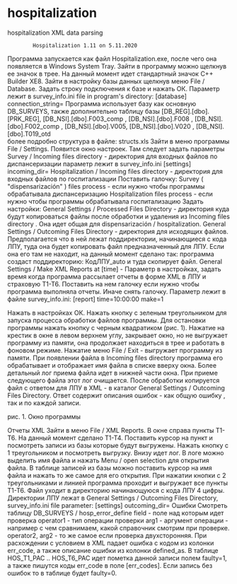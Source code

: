 # hospitalization
hospitalization XML data parsing

			Hospitalization 1.11 on 5.11.2020

Программа запускается как файл Hospitalization.exe, после чего она появляется в Windows System Tray.
Зайти в программу можно щелкнув ее значок в трее. На данный момент идет стандартный значок C++ Builder XE8.
Зайти в настройку базы данных щелкнув меню File / Database. Задать строку подключения к базе и нажать ОК. Параметр лежит в survey_info.ini file in program's directory:
[database]
connection_string=
Программа использует базу как основную DB_SURVEYS, 
также дополнительно таблицу базы [DB_REG].[dbo].[PRK_REG], [DB_NSI].[dbo].F003_comp                                                                            , [DB_NSI].[dbo].F008  , [DB_NSI].[dbo].F002_comp     , [DB_NSI].[dbo].V005, [DB_NSI].[dbo].V020 , [DB_NSI].[dbo].T019_otd                                                                                                                                                                                                                                                                                                                                                                                                    
более подробно структура в файле: structs.xls
Зайти в меню программы File / Settings. Появится окно настроек. Там следует задать параметры
Survey / Incoming files directory  - директория для входных файлов по диспансеризации
параметр лежит в survey_info.ini
[settings]
incoming_dir=
Hospitalization / Incoming files directory - директория для входных файлов по госпитализации
Поставить галочку:
Survey ( "dispensarización" ) files process - если нужно чтобы программы обрабатывала диспансеризацию
Hospitalization files process - если нужно чтобы программы обрабатывала госпитализацию
Задать настройки:
General Settings / Processed Files Directory - директория куда будут копироваться файлы после обработки и удаления из Incoming files directory . Она идет общая для dispensarización / hospitalization.
General Settings / Outcoming Files Directory - директория для исходящих файлов. Предполагается что в ней лежат поддиректории, начинающиеся с кода ЛПУ, туда она будет копировать файл предназначенный для ЛПУ. Если она его там не находит, на данный момент сделано так: программа создаст поддиректорию: КодЛПУ_auto и туда скопирует файл.
General Settings / Make XML Reports at [time] - Параметр в настройках, задать время когда программа рассылает отчеты в форме XML в ЛПУ и страховую Т1-Т6. Поставить на нем галочку если нужно чтобы программа выполняла отчеты. Иначе снять галочку. Параметр лежит в файле survey_info.ini:
[report]
time=10:00:00
make=1

Нажать в настройках ОК.
Нажать кнопку с зеленым треугольником для запуска процесса обработки файлов программы.
Для остановки программы нажать кнопку с черным квадратиком (рис. 1). 
Нажатие на крестик в окне в левом верхнем углу, закрывает окно, но не выгружает программу из памяти, она продолжает находиться в трее и работать в фоновом режиме. 
Нажатие меню File / Exit - выгружает программу из памяти. 
При появлении файла в Incoming files directory  программа его обрабатывает и отображает имя файла в списке вверху окна. Более детальный лог приема файла идет в нижней части окна. При приеме следующего файла этот лог очищается.
После обработки копируется файл с ответом для ЛПУ в XML - в каталог General Settings / Outcoming Files Directory.  Ответ содержит описания ошибок - как общую ошибку , так и по каждой записи.

рис. 1. Окно программы


Отчеты XML
Зайти в меню File / XML Reports. В окне справа пункты Т1-Т6. На данный момент сделано Т1-Т4. Поставить курсор на пункт и посмотреть записи из базы которые будут выгружены. Нажать кнопку с 1 треугольником и посмотреть выгрузку. Внизу идет лог. В логе можно выделить имя файла и нажать Menu / open selection для открытия файла. В таблице записей из базы можно поставить курсор на имя файла и нажать то же самое для его открытия. При нажатии кнопки с 2 треугольниками и линией программа проходит и выгружает все пункты Т1-Т6. Файл уходит в директорию начинающуюся с кода ЛПУ 4 цифры.  Директории ЛПУ лежат в General Settings / Outcoming Files Directory, survey_info.ini file parameter:
[settings]
outcoming_dir=
Ошибки
Смотреть таблицу DB_SURVEYS / hosp_error_define
field - поле над которым идет проверка
operator1 - тип операции проверки
arg1 - аргумент операции - например с чем сравнимаем, какой справочник смотрим при проверке.
operator2, arg2 - то же самое если проверка двухсторонняя.
При расхождении с условием в XML падает ошибка с кодом из колонки err_code, а также описание ошибки из колонки  defined_as. В таблице HOS_T1_PAC .. HOS_T6_PAC идет пометка данной записи полем faulty=1, а также пишутся коды err_code в поле [err_codes]. Если запись без ошибок то в таблице будет faulty=0.







